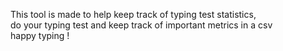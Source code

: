 This tool is made to help keep track of typing test statistics, \
do your typing test and keep track of important metrics in a csv \
happy typing !
